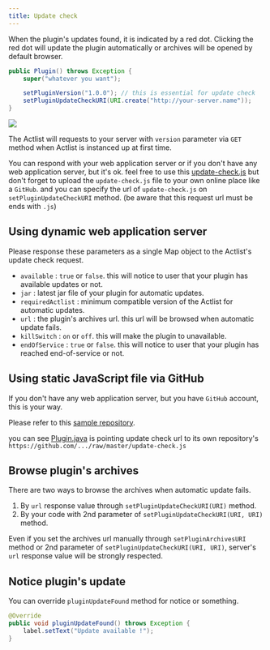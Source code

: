 ```yaml
---
title: Update check
---
```


When the plugin's updates found, it is indicated by a red dot. Clicking the red dot will update the plugin automatically or archives will be opened by default browser.

```java title="Plugin.java"
public Plugin() throws Exception {
    super("whatever you want");

    setPluginVersion("1.0.0"); // this is essential for update check
    setPluginUpdateCheckURI(URI.create("http://your-server.name"));
}
```

![](/img/plugin-development-guide/how-to-induce-to-latest-version-of-plugin.png)

The Actlist will requests to your server with `version` parameter via `GET` method when Actlist is instanced up at first time.

You can respond with your web application server or if you don't have any web application server, but it's ok.
feel free to use this [update-check.js](https://github.com/actlist/actlist-plugin-update-check/raw/master/update-check.js)
but don't forget to upload the `update-check.js` file to your own online place like a `GitHub`.
and you can specify the url of `update-check.js` on `setPluginUpdateCheckURI` method.
(be aware that this request url must be ends with `.js`)

## Using dynamic web application server

Please response these parameters as a single Map object to the Actlist's update check request.
- `available` : `true` or `false`. this will notice to user that your plugin has available updates or not.
-  `jar` : latest jar file of your plugin for automatic updates.
- `requiredActlist` : minimum compatible version of the Actlist for automatic updates.
- `url` : the plugin's archives url. this url will be browsed when automatic update fails.
- `killSwitch` : `on` or `off`. this will make the plugin to unavailable.
- `endOfService` : `true` or `false`. this will notice to user that your plugin has reached end-of-service or not.

## Using static JavaScript file via GitHub

If you don't have any web application server, but you have `GitHub` account, this is your way.

Please refer to this [sample repository](https://github.com/actlist/actlist-plugin-update-check).

you can see [Plugin.java](https://github.com/actlist/actlist-plugin-update-check/blob/master/src/main/java/Plugin.java) is pointing update check url to its own repository's `https://github.com/.../raw/master/update-check.js`

## Browse plugin's archives

There are two ways to browse the archives when automatic update fails.
1. By `url` response value through `setPluginUpdateCheckURI(URI)` method.
2. By your code with 2nd parameter of `setPluginUpdateCheckURI(URI, URI)` method.

Even if you set the archives url manually through `setPluginArchivesURI` method or 2nd parameter of `setPluginUpdateCheckURI(URI, URI)`, server's `url` response value will be strongly respected.

## Notice plugin's update

You can override `pluginUpdateFound` method for notice or something.

```java title="Plugin.java"
@Override
public void pluginUpdateFound() throws Exception {
    label.setText("Update available !");
}
```